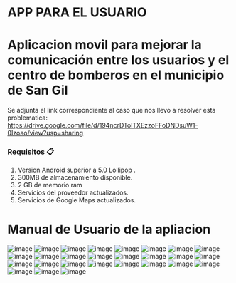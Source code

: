 # APP PARA EL USUARIO

# Aplicacion movil para mejorar la comunicación entre los usuarios y el centro de bomberos en el municipio de San Gil 

Se adjunta el link correspondiente al caso que nos llevo a resolver esta problematica:
https://drive.google.com/file/d/194ncrDTolTXEzzoFFoDNDsuW1-0Izoao/view?usp=sharing
### Requisitos 📋

1. Version Android superior a 5.0 Lollipop .
2. 300MB de almacenamiento disponible.
3. 2 GB de memorio ram
4. Servicios del proveedor actualizados.
5. Servicios de Google Maps actualizados.

# Manual de Usuario de la apliacion

![image](https://github.com/CiberDog18/UsuarioBombero/assets/84140095/44e923af-bb5e-40e7-9c8e-531d8653539f)
![image](https://github.com/CiberDog18/UsuarioBombero/assets/84140095/a28c9175-e389-4514-847c-316d1ee7f984)
![image](https://github.com/CiberDog18/UsuarioBombero/assets/84140095/57a83b2b-182f-4f96-8bcc-436debd10f61)
![image](https://github.com/CiberDog18/UsuarioBombero/assets/84140095/13ea3718-edbb-45d1-b0cd-3222d5a2e129)
![image](https://github.com/CiberDog18/UsuarioBombero/assets/84140095/aa0ffb26-934c-49cf-b819-eb4499646c09)
![image](https://github.com/CiberDog18/UsuarioBombero/assets/84140095/ef1f4572-025d-42ce-929f-be59a133b122)
![image](https://github.com/CiberDog18/UsuarioBombero/assets/84140095/d2498130-fe34-4874-af8d-569dc2feb82c)
![image](https://github.com/CiberDog18/UsuarioBombero/assets/84140095/72e078a6-dc7c-4fd4-befa-245c377b9275)
![image](https://github.com/CiberDog18/UsuarioBombero/assets/84140095/9b4b0ac6-a067-4c7a-ad90-f2f49859300b)
![image](https://github.com/CiberDog18/UsuarioBombero/assets/84140095/484f126b-65e0-43f1-a8f2-fe551da8b031)
![image](https://github.com/CiberDog18/UsuarioBombero/assets/84140095/43e77406-0011-4530-bee6-905baeb25045)
![image](https://github.com/CiberDog18/UsuarioBombero/assets/84140095/dff90d85-a5d7-4e5e-9f56-29240c9088b7)
![image](https://github.com/CiberDog18/UsuarioBombero/assets/84140095/aa18649e-abcc-4735-a0b1-b9411138864e)
![image](https://github.com/CiberDog18/UsuarioBombero/assets/84140095/2e19e960-25e5-406e-8309-7215a4649438)
![image](https://github.com/CiberDog18/UsuarioBombero/assets/84140095/d824314d-1fdb-481e-ad60-1350fc030bd2)
![image](https://github.com/CiberDog18/UsuarioBombero/assets/84140095/ef841c48-40e8-415e-95bb-9b8a90b6a0a3)
![image](https://github.com/CiberDog18/UsuarioBombero/assets/84140095/69a764d8-e521-4cd6-a402-b4bd4fd0bd7b)
![image](https://github.com/CiberDog18/UsuarioBombero/assets/84140095/24db29b3-8418-45e0-848b-e76978bac848)
![image](https://github.com/CiberDog18/UsuarioBombero/assets/84140095/a7f44dda-3b62-467a-9852-45191023a862)
![image](https://github.com/CiberDog18/UsuarioBombero/assets/84140095/8d79b2a9-8109-4d8f-9407-2ee1661f571a)
![image](https://github.com/CiberDog18/UsuarioBombero/assets/84140095/b349622a-88c1-4839-adbb-7727799a8cc0)
![image](https://github.com/CiberDog18/UsuarioBombero/assets/84140095/517420c5-221a-4145-ae6d-f02c973cc2c0)
![image](https://github.com/CiberDog18/UsuarioBombero/assets/84140095/60a1c288-b688-436c-93d9-9b4196bf83f1)
![image](https://github.com/CiberDog18/UsuarioBombero/assets/84140095/2c82743d-7ab8-4f06-8a85-a154d8b14ad4)
![image](https://github.com/CiberDog18/UsuarioBombero/assets/84140095/2e7eef46-fde9-4df3-970d-7242be14b3e2)
![image](https://github.com/CiberDog18/UsuarioBombero/assets/84140095/483ddb8e-a85e-4dfd-ac3b-fdee315092f5)
![image](https://github.com/CiberDog18/UsuarioBombero/assets/84140095/b4199951-cb5f-4e5f-9fd9-39526cd80f85)
















```

